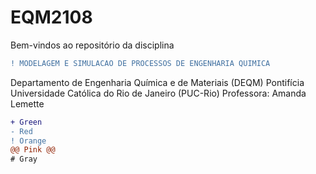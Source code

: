 # EQM2108


Bem-vindos ao repositório da disciplina 
```diff 
! MODELAGEM E SIMULACAO DE PROCESSOS DE ENGENHARIA QUIMICA
```
Departamento de Engenharia Química e de Materiais (DEQM)
Pontifícia Universidade Católica do Rio de Janeiro (PUC-Rio)
Professora: Amanda Lemette

```diff
+ Green
- Red
! Orange
@@ Pink @@
# Gray
```
